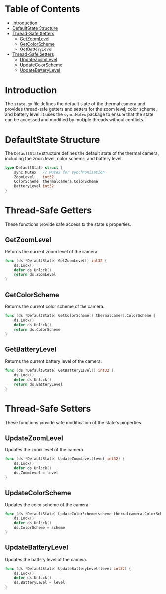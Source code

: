 # Table of Contents
- [Introduction](#introduction)
- [DefaultState Structure](#defaultstate-structure)
- [Thread-Safe Getters](#thread-safe-getters)
  - [GetZoomLevel](#getzoomlevel)
  - [GetColorScheme](#getcolorscheme)
  - [GetBatteryLevel](#getbatterylevel)
- [Thread-Safe Setters](#thread-safe-setters)
  - [UpdateZoomLevel](#updatezoomlevel)
  - [UpdateColorScheme](#updatecolorscheme)
  - [UpdateBatteryLevel](#updatebatterylevel)

# Introduction
The `state.go` file defines the default state of the thermal camera and provides thread-safe getters and setters for the zoom level, color scheme, and battery level. It uses the `sync.Mutex` package to ensure that the state can be accessed and modified by multiple threads without conflicts.

# DefaultState Structure
The `DefaultState` structure defines the default state of the thermal camera, including the zoom level, color scheme, and battery level.

```go
type DefaultState struct {
	sync.Mutex   // Mutex for synchronization
	ZoomLevel    int32
	ColorScheme  thermalcamera.ColorScheme
	BatteryLevel int32
}
```

# Thread-Safe Getters
These functions provide safe access to the state's properties.

## GetZoomLevel
Returns the current zoom level of the camera.

```go
func (ds *DefaultState) GetZoomLevel() int32 {
	ds.Lock()
	defer ds.Unlock()
	return ds.ZoomLevel
}
```

## GetColorScheme
Returns the current color scheme of the camera.

```go
func (ds *DefaultState) GetColorScheme() thermalcamera.ColorScheme {
	ds.Lock()
	defer ds.Unlock()
	return ds.ColorScheme
}
```

## GetBatteryLevel
Returns the current battery level of the camera.

```go
func (ds *DefaultState) GetBatteryLevel() int32 {
	ds.Lock()
	defer ds.Unlock()
	return ds.BatteryLevel
}
```

# Thread-Safe Setters
These functions provide safe modification of the state's properties.

## UpdateZoomLevel
Updates the zoom level of the camera.

```go
func (ds *DefaultState) UpdateZoomLevel(level int32) {
	ds.Lock()
	defer ds.Unlock()
	ds.ZoomLevel = level
}
```

## UpdateColorScheme
Updates the color scheme of the camera.

```go
func (ds *DefaultState) UpdateColorScheme(scheme thermalcamera.ColorScheme) {
	ds.Lock()
	defer ds.Unlock()
	ds.ColorScheme = scheme
}
```

## UpdateBatteryLevel
Updates the battery level of the camera.

```go
func (ds *DefaultState) UpdateBatteryLevel(level int32) {
	ds.Lock()
	defer ds.Unlock()
	ds.BatteryLevel = level
}
```
